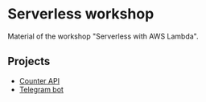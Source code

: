 # Serverless workshop

Material of the workshop "Serverless with AWS Lambda".

## Projects

- [Counter API](counter-api)
- [Telegram bot](telegram-bot)
